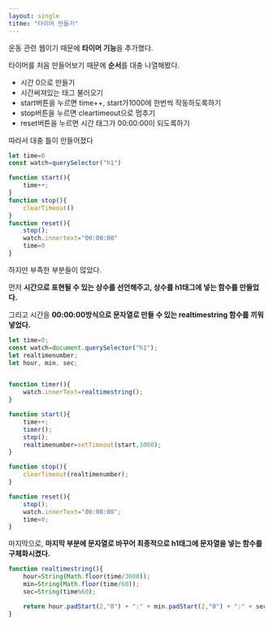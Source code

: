 ```yaml
---
layout: single
titme: "타이머 만들기"
---
```


운동 관련 웹이기 때문에 **타이머 기능**을 추가했다.

타이머를 처음 만들어보기 때문에 **순서**를 대충 나열해봤다.

- 시간 0으로 만들기
- 시간써져있는 태그 불러오기
- start버튼을 누르면 time++, start가1000에 한번씩 작동하도록하기
- stop버튼을 누르면 cleartimeout으로 멈추기
- reset버튼을 누르면 시간 태그가 00:00:00이 되도록하기


따라서 대충 틀이 만들어졌다

```javascript
let time=0
const watch=querySelector("h1")

function start(){
    time++;
}
function stop(){
    clearTimeout()
}
function reset(){
    stop();
    watch.innertext="00:00:00"
    time=0
}
```

하지만 부족한 부분들이 많았다.

먼저 **시간으로 표현될 수 있는 상수를 선언해주고, 상수를 h1태그에 넣는 함수를 만들었다.**

그리고 시간을 **00:00:00방식으로 문자열로 만들 수 있는 realtimestring 함수를 끼워넣었다.**

```javascript
let time=0;
const watch=document.querySelector("h1");
let realtimenumber;
let hour, min, sec;


function timer(){
    watch.innerText=realtimestring();
}

function start(){
    time++;
    timer();
    stop();
    realtimenumber=setTimeout(start,1000);
}

function stop(){
    clearTimeout(realtimenumber);
}

function reset(){
    stop();
    watch.innerText="00:00:00";
    time=0;
}
```

마지막으로, **마지막 부분에 문자열로 바꾸어 최종적으로 h1태그에 문자열을 넣는 함수를 구체화시켰다.**

```javascript
function realtimestring(){
    hour=String(Math.floor(time/3600));
    min=String(Math.floor(time/60));
    sec=String(time%60);

    return hour.padStart(2,"0") + ":" + min.padStart(2,"0") + ":" + sec.padStart(2,"0");
}
```


